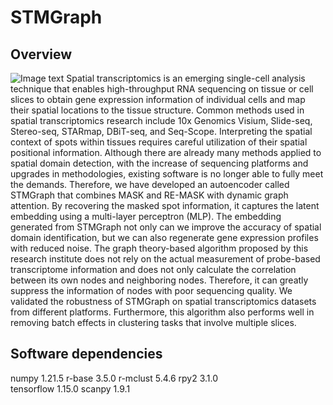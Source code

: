 # STMGraph

## Overview
 ![Image text](https://github.com/binbin-coder/SpatialG/blob/main/fig1.png)
    Spatial transcriptomics is an emerging single-cell analysis technique that enables high-throughput RNA sequencing on tissue or cell slices to obtain gene expression information of individual cells and map their spatial locations to the tissue structure. Common methods used in spatial transcriptomics research include 10x Genomics Visium, Slide-seq, Stereo-seq, STARmap, DBiT-seq, and Seq-Scope. Interpreting the spatial context of spots within tissues requires careful utilization of their spatial positional information. Although there are already many methods applied to spatial domain detection, with the increase of sequencing platforms and upgrades in methodologies, existing software is no longer able to fully meet the demands. Therefore, we have developed an autoencoder called STMGraph that combines MASK and RE-MASK with dynamic graph attention. By recovering the masked spot information, it captures the latent embedding using a multi-layer perceptron (MLP). The embedding generated from STMGraph not only can we improve the accuracy of spatial domain identification, but we can also regenerate gene expression profiles with reduced noise. The graph theory-based algorithm proposed by this research institute does not rely on the actual measurement of probe-based transcriptome information and does not only calculate the correlation between its own nodes and neighboring nodes. Therefore, it can greatly suppress the information of nodes with poor sequencing quality. We validated the robustness of STMGraph on spatial transcriptomics datasets from different platforms. Furthermore, this algorithm also performs well in removing batch effects in clustering tasks that involve multiple slices.

## Software dependencies
numpy                     1.21.5
r-base                    3.5.0 
r-mclust                  5.4.6 
rpy2                      3.1.0  
tensorflow                1.15.0
scanpy                    1.9.1
